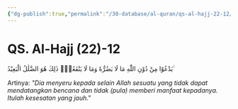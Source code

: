 ```yaml
---
{"dg-publish":true,"permalink":"/30-database/al-quran/qs-al-hajj-22-12/"}
---
```



# QS. Al-Hajj (22)-12
يَدْعُوْا مِنْ دُوْنِ اللّٰهِ مَا لَا يَضُرُّهٗ وَمَا لَا يَنْفَعُهٗۗ ذٰلِكَ هُوَ الضَّلٰلُ الْبَعِيْدُ ۚ

Artinya: *"Dia menyeru kepada selain Allah sesuatu yang tidak dapat mendatangkan bencana dan tidak (pula) memberi manfaat kepadanya. Itulah kesesatan yang jauh."*
